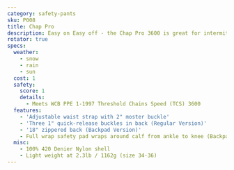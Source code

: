 ```yaml
---
category: safety-pants
sku: P008
title: Chap Pro
description: Easy on Easy off - the Chap Pro 3600 is great for intermittant use. Whether you are a commercial faller or out gathering firewood for the winter, these will help get you home with all your legs. The P008B includes a BackPad for added protection.
rotator: true
specs:
  weather:
    - snow
    - rain
    - sun
  cost: 1
  safety:
    score: 1
    details:
      - Meets WCB PPE 1-1997 Threshold Chains Speed (TCS) 3600
  features:
    - 'Adjustable waist strap with 2" moster buckle'
    - 'Three 1" quick-release buckles in back (Regular Version)'
    - '18" zippered back (Backpad Version)'
    - Full wrap safety pad wraps around calf from ankle to knee (Backpad Version)
  misc:
    - 100% 420 Denier Nylon shell
    - Light weight at 2.3lb / 1162g (size 34-36)
---
```

